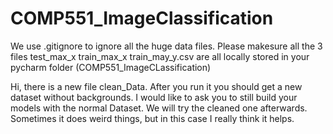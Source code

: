# COMP551_ImageClassification
We use .gitignore to ignore all the huge data files.
Please makesure all the 3 files test_max_x train_max_x train_may_y.csv are all locally stored in your pycharm folder (COMP551_ImageCLassification)

Hi, there is a new file clean_Data. After you run it you should get a new dataset without backgrounds. 
I would like to ask you to still build your models with the normal Dataset. We will try the cleaned one afterwards. 
Sometimes it does weird things, but in this case I really think it helps. 
